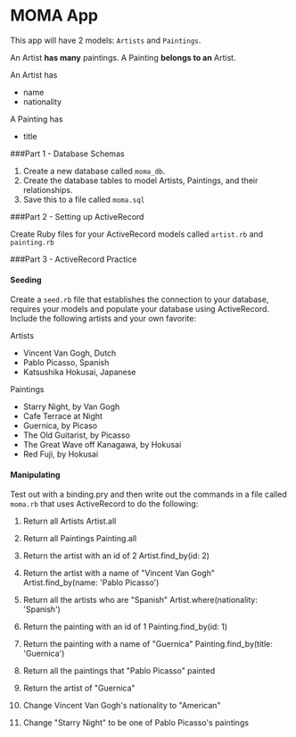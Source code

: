 # MOMA App

This app will have 2 models: `Artists` and `Paintings`.

An Artist __has many__ paintings.
A Painting __belongs to an__ Artist.

An Artist has
* name
* nationality

A Painting has
* title

###Part 1 - Database Schemas

1. Create a new database called `moma_db`.
2. Create the database tables to model Artists, Paintings, and their relationships.
3. Save this to a file called `moma.sql`

###Part 2 - Setting up ActiveRecord

Create Ruby files for your ActiveRecord models called `artist.rb` and `painting.rb`

###Part 3 - ActiveRecord Practice

#### Seeding

Create a `seed.rb` file that establishes the connection to your database, requires your models and populate your database using ActiveRecord.  Include the following artists and your own favorite:

Artists
- Vincent Van Gogh, Dutch
- Pablo Picasso, Spanish
- Katsushika Hokusai, Japanese

Paintings
- Starry Night, by Van Gogh
- Cafe Terrace at Night
- Guernica, by Picaso
- The Old Guitarist, by Picasso
- The Great Wave off Kanagawa, by Hokusai
- Red Fuji, by Hokusai

#### Manipulating

Test out with a binding.pry and then write out the commands in a file called `moma.rb` that uses ActiveRecord to do the following:

1. Return all Artists
Artist.all

1. Return all Paintings
Painting.all

1. Return the artist with an id of 2
Artist.find_by(id: 2)

1. Return the artist with a name of "Vincent Van Gogh"
Artist.find_by(name: 'Pablo Picasso')

1. Return all the artists who are "Spanish"
Artist.where(nationality: 'Spanish')

1. Return the painting with an id of 1
Painting.find_by(id: 1)

1. Return the painting with a name of "Guernica"
Painting.find_by(title: 'Guernica')

1. Return all the paintings that "Pablo Picasso" painted
1. Return the artist of "Guernica"

1. Change Vincent Van Gogh's nationality to "American"
1. Change "Starry Night" to be one of Pablo Picasso's paintings
